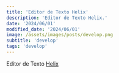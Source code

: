 ```yaml
---
title: 'Editor de Texto Helix'
description: 'Editor de Texto Helix.'
date: '2024/06/01'
modified_date: '2024/06/01'
image: /assets/images/posts/develop.png
subtitle: 'develop'
tags: 'develop'
---
```


Editor de Texto [Helix](https://helix-editor.com/)
